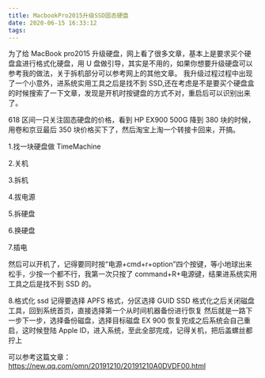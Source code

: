 ```yaml
---
title: MacbookPro2015升级SSD固态硬盘
date: 2020-06-15 16:33:12
tags:
---
```


为了给 MacBook pro2015 升级硬盘，网上看了很多文章，基本上是要求买个硬盘盒进行格式化硬盘，用 U 盘做引导，其实是不用的，如果你想要升级硬盘可以参考我的做法，关于拆机部分可以参考网上的其他文章。
我升级过程过程中出现了一个小意外，进系统实用工具之后是找不到 SSD,还在考虑是不是要买个硬盘盒的时候搜索了一下文章，发现是开机时按键盘的方式不对，重启后可以识别出来了。

618 区间一只关注固态硬盘的价格，看到 HP EX900 500G 降到 380 块的时候，用卷和京豆最后 350 块价格买下了，然后淘宝上淘一个转接卡回来，开搞。

1.找一块硬盘做 TimeMachine

2.关机

3.拆机

4.拔电源

5.拆硬盘

6.换硬盘

7.插电

然后可以开机了，记得要同时按“电源+cmd+r+option”四个按键，等小地球出来松手，少按一个都不行，我第一次只按了 command+R+电源键，结果进系统实用工具之后是找不到 SSD 的。

8.格式化 ssd
记得要选择 APFS 格式，分区选择 GUID
SSD 格式化之后关闭磁盘工具，回到系统首页，直接选择第一个从时间机器备份进行恢复
然后就是一路下一步下一步，选择备份磁盘，选择目标磁盘 EX 900
恢复完成之后系统会自己重启，这时候登陆 Apple ID，进入系统，至此全部完成，记得关机，把后盖螺丝都拧上

可以参考这篇文章：
https://new.qq.com/omn/20191210/20191210A0DVDF00.html
